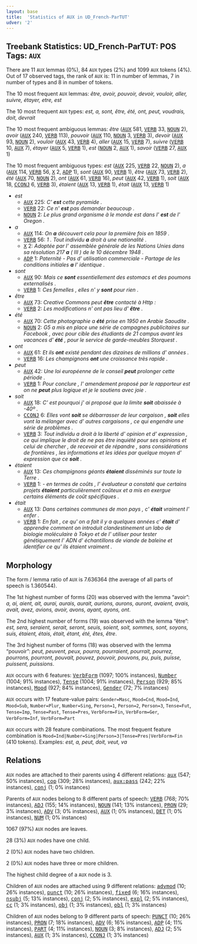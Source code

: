 ```yaml
---
layout: base
title:  'Statistics of AUX in UD_French-ParTUT'
udver: '2'
---
```


## Treebank Statistics: UD_French-ParTUT: POS Tags: `AUX`

There are 11 `AUX` lemmas (0%), 84 `AUX` types (2%) and 1099 `AUX` tokens (4%).
Out of 17 observed tags, the rank of `AUX` is: 11 in number of lemmas, 7 in number of types and 8 in number of tokens.

The 10 most frequent `AUX` lemmas: <em>être, avoir, pouvoir, devoir, vouloir, aller, suivre, étayer, etre, est</em>

The 10 most frequent `AUX` types:  <em>est, a, sont, être, été, ont, peut, voudrais, doit, devrait</em>

The 10 most frequent ambiguous lemmas: <em>être</em> (<tt><a href="fr_partut-pos-AUX.html">AUX</a></tt> 581, <tt><a href="fr_partut-pos-VERB.html">VERB</a></tt> 33, <tt><a href="fr_partut-pos-NOUN.html">NOUN</a></tt> 2), <em>avoir</em> (<tt><a href="fr_partut-pos-AUX.html">AUX</a></tt> 240, <tt><a href="fr_partut-pos-VERB.html">VERB</a></tt> 113), <em>pouvoir</em> (<tt><a href="fr_partut-pos-AUX.html">AUX</a></tt> 110, <tt><a href="fr_partut-pos-NOUN.html">NOUN</a></tt> 3, <tt><a href="fr_partut-pos-VERB.html">VERB</a></tt> 3), <em>devoir</em> (<tt><a href="fr_partut-pos-AUX.html">AUX</a></tt> 93, <tt><a href="fr_partut-pos-NOUN.html">NOUN</a></tt> 2), <em>vouloir</em> (<tt><a href="fr_partut-pos-AUX.html">AUX</a></tt> 43, <tt><a href="fr_partut-pos-VERB.html">VERB</a></tt> 4), <em>aller</em> (<tt><a href="fr_partut-pos-AUX.html">AUX</a></tt> 15, <tt><a href="fr_partut-pos-VERB.html">VERB</a></tt> 7), <em>suivre</em> (<tt><a href="fr_partut-pos-VERB.html">VERB</a></tt> 10, <tt><a href="fr_partut-pos-AUX.html">AUX</a></tt> 7), <em>étayer</em> (<tt><a href="fr_partut-pos-AUX.html">AUX</a></tt> 5, <tt><a href="fr_partut-pos-VERB.html">VERB</a></tt> 1), <em>est</em> (<tt><a href="fr_partut-pos-NOUN.html">NOUN</a></tt> 2, <tt><a href="fr_partut-pos-AUX.html">AUX</a></tt> 1), <em>savoir</em> (<tt><a href="fr_partut-pos-VERB.html">VERB</a></tt> 27, <tt><a href="fr_partut-pos-AUX.html">AUX</a></tt> 1)

The 10 most frequent ambiguous types:  <em>est</em> (<tt><a href="fr_partut-pos-AUX.html">AUX</a></tt> 225, <tt><a href="fr_partut-pos-VERB.html">VERB</a></tt> 22, <tt><a href="fr_partut-pos-NOUN.html">NOUN</a></tt> 2), <em>a</em> (<tt><a href="fr_partut-pos-AUX.html">AUX</a></tt> 114, <tt><a href="fr_partut-pos-VERB.html">VERB</a></tt> 56, <tt><a href="fr_partut-pos-X.html">X</a></tt> 2, <tt><a href="fr_partut-pos-ADP.html">ADP</a></tt> 1), <em>sont</em> (<tt><a href="fr_partut-pos-AUX.html">AUX</a></tt> 90, <tt><a href="fr_partut-pos-VERB.html">VERB</a></tt> 1), <em>être</em> (<tt><a href="fr_partut-pos-AUX.html">AUX</a></tt> 73, <tt><a href="fr_partut-pos-VERB.html">VERB</a></tt> 2), <em>été</em> (<tt><a href="fr_partut-pos-AUX.html">AUX</a></tt> 70, <tt><a href="fr_partut-pos-NOUN.html">NOUN</a></tt> 2), <em>ont</em> (<tt><a href="fr_partut-pos-AUX.html">AUX</a></tt> 61, <tt><a href="fr_partut-pos-VERB.html">VERB</a></tt> 16), <em>peut</em> (<tt><a href="fr_partut-pos-AUX.html">AUX</a></tt> 42, <tt><a href="fr_partut-pos-VERB.html">VERB</a></tt> 1), <em>soit</em> (<tt><a href="fr_partut-pos-AUX.html">AUX</a></tt> 18, <tt><a href="fr_partut-pos-CCONJ.html">CCONJ</a></tt> 6, <tt><a href="fr_partut-pos-VERB.html">VERB</a></tt> 3), <em>étaient</em> (<tt><a href="fr_partut-pos-AUX.html">AUX</a></tt> 13, <tt><a href="fr_partut-pos-VERB.html">VERB</a></tt> 1), <em>était</em> (<tt><a href="fr_partut-pos-AUX.html">AUX</a></tt> 13, <tt><a href="fr_partut-pos-VERB.html">VERB</a></tt> 1)


* <em>est</em>
  * <tt><a href="fr_partut-pos-AUX.html">AUX</a></tt> 225: <em>C' <b>est</b> cette pyramide .</em>
  * <tt><a href="fr_partut-pos-VERB.html">VERB</a></tt> 22: <em>Ce n' <b>est</b> pas demander beaucoup .</em>
  * <tt><a href="fr_partut-pos-NOUN.html">NOUN</a></tt> 2: <em>Le plus grand organisme à le monde est dans l' <b>est</b> de l' Oregon .</em>
* <em>a</em>
  * <tt><a href="fr_partut-pos-AUX.html">AUX</a></tt> 114: <em>On <b>a</b> découvert cela pour la première fois en 1859 .</em>
  * <tt><a href="fr_partut-pos-VERB.html">VERB</a></tt> 56: <em>1 . Tout individu <b>a</b> droit à une nationalité .</em>
  * <tt><a href="fr_partut-pos-X.html">X</a></tt> 2: <em>Adoptée par l' assemblée générale de les Nations Unies dans sa résolution 217 <b>a</b> ( III ) de le 10 décembre 1948 .</em>
  * <tt><a href="fr_partut-pos-ADP.html">ADP</a></tt> 1: <em>Paternité - Pas d' utilisation commerciale - Partage de les conditions initiales <b>a</b> l' identique .</em>
* <em>sont</em>
  * <tt><a href="fr_partut-pos-AUX.html">AUX</a></tt> 90: <em>Mais ce <b>sont</b> essentiellement des estomacs et des poumons externalisés .</em>
  * <tt><a href="fr_partut-pos-VERB.html">VERB</a></tt> 1: <em>Ces femelles , elles n' y <b>sont</b> pour rien .</em>
* <em>être</em>
  * <tt><a href="fr_partut-pos-AUX.html">AUX</a></tt> 73: <em>Creative Commons peut <b>être</b> contacté à Http :</em>
  * <tt><a href="fr_partut-pos-VERB.html">VERB</a></tt> 2: <em>Les modifications n' ont pas lieu d' <b>être</b> .</em>
* <em>été</em>
  * <tt><a href="fr_partut-pos-AUX.html">AUX</a></tt> 70: <em>Cette photographie a <b>été</b> prise en 1950 en Arabie Saoudite .</em>
  * <tt><a href="fr_partut-pos-NOUN.html">NOUN</a></tt> 2: <em>G5 a mis en place une série de campagnes publicitaires sur Facebook , avec pour cible des étudiants de 21 campus avant les vacances d' <b>été</b> , pour le service de garde-meubles Storquest .</em>
* <em>ont</em>
  * <tt><a href="fr_partut-pos-AUX.html">AUX</a></tt> 61: <em>Et ils <b>ont</b> existé pendant des dizaines de millions d' années .</em>
  * <tt><a href="fr_partut-pos-VERB.html">VERB</a></tt> 16: <em>Les champignons <b>ont</b> une croissance très rapide .</em>
* <em>peut</em>
  * <tt><a href="fr_partut-pos-AUX.html">AUX</a></tt> 42: <em>Une loi européenne de le conseil <b>peut</b> prolonger cette période .</em>
  * <tt><a href="fr_partut-pos-VERB.html">VERB</a></tt> 1: <em>Pour conclure , l' amendement proposé par le rapporteur est on ne <b>peut</b> plus logique et je le soutiens avec joie .</em>
* <em>soit</em>
  * <tt><a href="fr_partut-pos-AUX.html">AUX</a></tt> 18: <em>C' est pourquoi j' ai proposé que la limite <b>soit</b> abaissée à -40º .</em>
  * <tt><a href="fr_partut-pos-CCONJ.html">CCONJ</a></tt> 6: <em>Elles vont <b>soit</b> se débarrasser de leur cargaison , <b>soit</b> elles vont la mélanger avec d' autres cargaisons , ce qui engendre une série de problèmes .</em>
  * <tt><a href="fr_partut-pos-VERB.html">VERB</a></tt> 3: <em>Tout individu a droit à la liberté d' opinion et d' expression , ce qui implique le droit de ne pas être inquiété pour ses opinions et celui de chercher , de recevoir et de répandre , sans considérations de frontières , les informations et les idées par quelque moyen d' expression que ce <b>soit</b> .</em>
* <em>étaient</em>
  * <tt><a href="fr_partut-pos-AUX.html">AUX</a></tt> 13: <em>Ces champignons géants <b>étaient</b> disséminés sur toute la Terre .</em>
  * <tt><a href="fr_partut-pos-VERB.html">VERB</a></tt> 1: <em>- en termes de coûts , l' évaluateur a constaté que certains projets <b>étaient</b> particulièrement coûteux et a mis en exergue certains éléments de coût spécifiques .</em>
* <em>était</em>
  * <tt><a href="fr_partut-pos-AUX.html">AUX</a></tt> 13: <em>Dans certaines communes de mon pays , c' <b>était</b> vraiment l' enfer .</em>
  * <tt><a href="fr_partut-pos-VERB.html">VERB</a></tt> 1: <em>En fait , ce qu' on a fait il y a quelques années c' <b>était</b> d' apprendre comment on introduit clandestinement un labo de biologie moléculaire à Tokyo et de l' utiliser pour tester génétiquement l' ADN d' échantillons de viande de baleine et identifier ce qu' ils étaient vraiment .</em>

## Morphology

The form / lemma ratio of `AUX` is 7.636364 (the average of all parts of speech is 1.360544).

The 1st highest number of forms (20) was observed with the lemma “avoir”: <em>a, ai, aient, ait, aurai, aurais, aurait, aurions, aurons, auront, avaient, avais, avait, avez, avions, avoir, avons, ayant, ayons, ont</em>.

The 2nd highest number of forms (19) was observed with the lemma “être”: <em>est, sera, seraient, serait, seront, seuis, soient, soit, sommes, sont, soyons, suis, étaient, étais, était, étant, été, êtes, être</em>.

The 3rd highest number of forms (18) was observed with the lemma “pouvoir”: <em>peut, peuvent, peux, pourra, pourraient, pourrait, pourrez, pourrons, pourront, pouvait, pouvez, pouvoir, pouvons, pu, puis, puisse, puissent, puissions</em>.

`AUX` occurs with 6 features: <tt><a href="fr_partut-feat-VerbForm.html">VerbForm</a></tt> (1097; 100% instances), <tt><a href="fr_partut-feat-Number.html">Number</a></tt> (1004; 91% instances), <tt><a href="fr_partut-feat-Tense.html">Tense</a></tt> (1004; 91% instances), <tt><a href="fr_partut-feat-Person.html">Person</a></tt> (929; 85% instances), <tt><a href="fr_partut-feat-Mood.html">Mood</a></tt> (927; 84% instances), <tt><a href="fr_partut-feat-Gender.html">Gender</a></tt> (72; 7% instances)

`AUX` occurs with 17 feature-value pairs: `Gender=Masc`, `Mood=Cnd`, `Mood=Ind`, `Mood=Sub`, `Number=Plur`, `Number=Sing`, `Person=1`, `Person=2`, `Person=3`, `Tense=Fut`, `Tense=Imp`, `Tense=Past`, `Tense=Pres`, `VerbForm=Fin`, `VerbForm=Ger`, `VerbForm=Inf`, `VerbForm=Part`

`AUX` occurs with 28 feature combinations.
The most frequent feature combination is `Mood=Ind|Number=Sing|Person=3|Tense=Pres|VerbForm=Fin` (410 tokens).
Examples: <em>est, a, peut, doit, veut, va</em>


## Relations

`AUX` nodes are attached to their parents using 4 different relations: <tt><a href="fr_partut-dep-aux.html">aux</a></tt> (547; 50% instances), <tt><a href="fr_partut-dep-cop.html">cop</a></tt> (309; 28% instances), <tt><a href="fr_partut-dep-aux-pass.html">aux:pass</a></tt> (242; 22% instances), <tt><a href="fr_partut-dep-conj.html">conj</a></tt> (1; 0% instances)

Parents of `AUX` nodes belong to 8 different parts of speech: <tt><a href="fr_partut-pos-VERB.html">VERB</a></tt> (768; 70% instances), <tt><a href="fr_partut-pos-ADJ.html">ADJ</a></tt> (155; 14% instances), <tt><a href="fr_partut-pos-NOUN.html">NOUN</a></tt> (141; 13% instances), <tt><a href="fr_partut-pos-PRON.html">PRON</a></tt> (29; 3% instances), <tt><a href="fr_partut-pos-ADV.html">ADV</a></tt> (3; 0% instances), <tt><a href="fr_partut-pos-AUX.html">AUX</a></tt> (1; 0% instances), <tt><a href="fr_partut-pos-DET.html">DET</a></tt> (1; 0% instances), <tt><a href="fr_partut-pos-NUM.html">NUM</a></tt> (1; 0% instances)

1067 (97%) `AUX` nodes are leaves.

28 (3%) `AUX` nodes have one child.

2 (0%) `AUX` nodes have two children.

2 (0%) `AUX` nodes have three or more children.

The highest child degree of a `AUX` node is 3.

Children of `AUX` nodes are attached using 9 different relations: <tt><a href="fr_partut-dep-advmod.html">advmod</a></tt> (10; 26% instances), <tt><a href="fr_partut-dep-punct.html">punct</a></tt> (10; 26% instances), <tt><a href="fr_partut-dep-fixed.html">fixed</a></tt> (6; 16% instances), <tt><a href="fr_partut-dep-nsubj.html">nsubj</a></tt> (5; 13% instances), <tt><a href="fr_partut-dep-conj.html">conj</a></tt> (2; 5% instances), <tt><a href="fr_partut-dep-expl.html">expl</a></tt> (2; 5% instances), <tt><a href="fr_partut-dep-cc.html">cc</a></tt> (1; 3% instances), <tt><a href="fr_partut-dep-obj.html">obj</a></tt> (1; 3% instances), <tt><a href="fr_partut-dep-obl.html">obl</a></tt> (1; 3% instances)

Children of `AUX` nodes belong to 9 different parts of speech: <tt><a href="fr_partut-pos-PUNCT.html">PUNCT</a></tt> (10; 26% instances), <tt><a href="fr_partut-pos-PRON.html">PRON</a></tt> (7; 18% instances), <tt><a href="fr_partut-pos-ADV.html">ADV</a></tt> (6; 16% instances), <tt><a href="fr_partut-pos-ADP.html">ADP</a></tt> (4; 11% instances), <tt><a href="fr_partut-pos-PART.html">PART</a></tt> (4; 11% instances), <tt><a href="fr_partut-pos-NOUN.html">NOUN</a></tt> (3; 8% instances), <tt><a href="fr_partut-pos-ADJ.html">ADJ</a></tt> (2; 5% instances), <tt><a href="fr_partut-pos-AUX.html">AUX</a></tt> (1; 3% instances), <tt><a href="fr_partut-pos-CCONJ.html">CCONJ</a></tt> (1; 3% instances)

